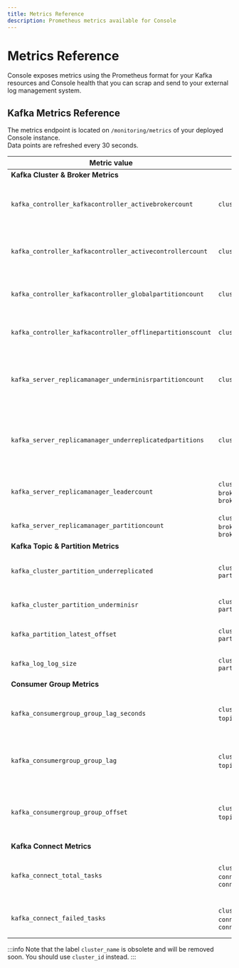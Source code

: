 ```yaml
---
title: Metrics Reference
description: Prometheus metrics available for Console
---
```


# Metrics Reference

Console exposes metrics using the Prometheus format for your Kafka resources and Console health that you can scrap and send to your external log management system.

## Kafka Metrics Reference

The metrics endpoint is located on `/monitoring/metrics` of your deployed Console instance.  
Data points are refreshed every 30 seconds.

| Metric value                                              | Labels                                          | Description                                                                 |
|-----------------------------------------------------------|-------------------------------------------------|-----------------------------------------------------------------------------|
| **Kafka Cluster & Broker Metrics**                        |                                                 |                                                                             |
| `kafka_controller_kafkacontroller_activebrokercount`      | `cluster_id`                                    | Number of active Brokers on the Kafka cluster                               |
| `kafka_controller_kafkacontroller_activecontrollercount`  | `cluster_id`                                    | Number of active Controllers on the Kafka cluster                           |
| `kafka_controller_kafkacontroller_globalpartitioncount`   | `cluster_id`                                    | Total number of partition on the Kafka cluster                              |
| `kafka_controller_kafkacontroller_offlinepartitionscount` | `cluster_id`                                    | Number of Partitions with no active Leader                                  |
| `kafka_server_replicamanager_underminisrpartitioncount`   | `cluster_id`                                    | Number of Partitions with replicas that don't meet their minimum ISR        |
| `kafka_server_replicamanager_underreplicatedpartitions`   | `cluster_id`                                    | Number of Partitions with replicas that don't meet their replication factor |
| `kafka_server_replicamanager_leadercount`                 | `cluster_id`, `broker_id`, `broker_host`        | Number of Partition Leaders on this Broker                                  |
| `kafka_server_replicamanager_partitioncount`              | `cluster_id`, `broker_id`, `broker_host`        | Number of Partitions on this Broker                                         |
| **Kafka Topic & Partition Metrics**                       |                                                 |                                                                             |
| `kafka_cluster_partition_underreplicated`                 | `cluster_id`, `topic`, `partition`              | `1` when the partition is under-replicated                                  |
| `kafka_cluster_partition_underminisr`                     | `cluster_id`, `topic`, `partition`              | `1` when the partition is under min ISR                                     |
| `kafka_partition_latest_offset`                           | `cluster_id`, `topic`, `partition`              | Latest offset of the current partition                                      |
| `kafka_log_log_size`                                      | `cluster_id`, `topic`, `partition`              | Size in bytes of the current partition                                      |
| **Consumer Group Metrics**                                |                                                 |                                                                             |
| `kafka_consumergroup_group_lag_seconds`                   | `cluster_id`, `group`, `topic`, `partition`     | Lag in seconds of the consumer group on this topic/partition                |
| `kafka_consumergroup_group_lag`                           | `cluster_id`, `group`, `topic`, `partition`     | Absolute Lag of the consumer group on this topic/partition                  |
| `kafka_consumergroup_group_offset`                        | `cluster_id`, `group`, `topic`, `partition`     | Last commited offset of the consumer group on this topic/partition          |
| **Kafka Connect Metrics**                                 |                                                 |                                                                             |
| `kafka_connect_total_tasks`                               | `cluster_id`, `connect_cluster_id`, `connector` | Total number of tasks configured for this Connector                         |
| `kafka_connect_failed_tasks`                              | `cluster_id`, `connect_cluster_id`, `connector` | Number of Failed tasks for this Connector                                   |


:::info 
Note that the label `cluster_name` is obsolete and will be removed soon. You should use `cluster_id` instead.
:::